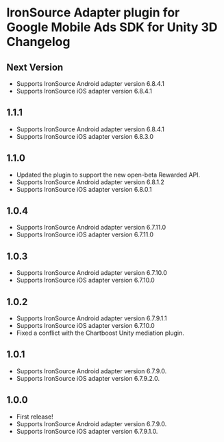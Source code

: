 # IronSource Adapter plugin for Google Mobile Ads SDK for Unity 3D Changelog

## Next Version
- Supports IronSource Android adapter version 6.8.4.1
- Supports IronSource iOS adapter version 6.8.4.1

## 1.1.1
- Supports IronSource Android adapter version 6.8.4.1
- Supports IronSource iOS adapter version 6.8.3.0

## 1.1.0
- Updated the plugin to support the new open-beta Rewarded API.
- Supports IronSource Android adapter version 6.8.1.2
- Supports IronSource iOS adapter version 6.8.0.1

## 1.0.4
- Supports IronSource Android adapter version 6.7.11.0
- Supports IronSource iOS adapter version 6.7.11.0

## 1.0.3
- Supports IronSource Android adapter version 6.7.10.0
- Supports IronSource iOS adapter version 6.7.10.0

## 1.0.2
- Supports IronSource Android adapter version 6.7.9.1.1
- Supports IronSource iOS adapter version 6.7.10.0
- Fixed a conflict with the Chartboost Unity mediation plugin.

## 1.0.1
- Supports IronSource Android adapter version 6.7.9.0.
- Supports IronSource iOS adapter version 6.7.9.2.0.

## 1.0.0
- First release!
- Supports IronSource Android adapter version 6.7.9.0.
- Supports IronSource iOS adapter version 6.7.9.1.0.

